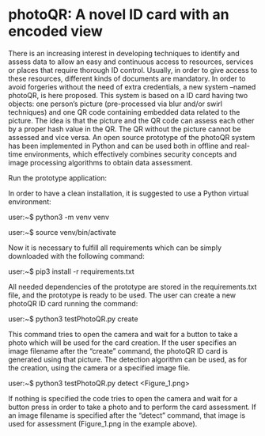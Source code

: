 # photoQR: A novel ID card with an encoded view
There is an increasing interest in developing techniques to identify and assess data to allow an easy
and continuous access to resources, services or places that require thorough ID control. Usually, in
order to give access to these resources, different kinds of documents are mandatory. In order to
avoid forgeries without the need of extra credentials, a new system –named photoQR, is here
proposed. This system is based on a ID card having two objects: one person’s picture (pre-processed
via blur and/or swirl techniques) and one QR code containing embedded data related to the picture.
The idea is that the picture and the QR code can assess each other by a proper hash value in the QR.
The QR without the picture cannot be assessed and vice versa. An open source prototype of the
photoQR system has been implemented in Python and can be used both in offline and real-time
environments, which effectively combines security concepts and image processing algorithms to
obtain data assessment.

Run the prototype application:

In order to have a clean installation, it is suggested to use a Python virtual environment:

  user:~$ python3 -m venv venv

  user:~$ source venv/bin/activate

Now it is necessary to fulfill all requirements which can be simply downloaded with the following
command:

  user:~$ pip3 install -r requirements.txt

All needed dependencies of the prototype are stored in the requirements.txt file, and the prototype is
ready to be used. The user can create a new photoQR ID card running the command:

  user:~$ python3 testPhotoQR.py create

This command tries to open the camera and wait for a button to take a photo which will be used for
the card creation. If the user specifies an image filename after the “create” command, the photoQR
ID card is generated using that picture. The detection algorithm can be used, as for the creation,
using the camera or a specified image file.

  user:~$ python3 testPhotoQR.py detect <Figure_1.png>

If nothing is specified the code tries to open the camera and wait for a button press in order to take a
photo and to perform the card assessment. If an image filename is specified after the “detect”
command, that image is used for assessment (Figure_1.png in the example above).

